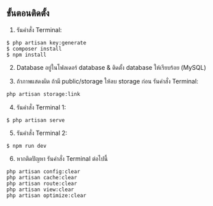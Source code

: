 ## ขั้นตอนติดตั้ง

1. รันคำสั่ง Terminal:

```shell script
$ php artisan key:generate
$ composer install
$ npm install
```
2. Database อยู่ในโฟลเดอร์ database & ติดตั้ง database ให้เรียบร้อย (MySQL)

3. ถ้าภาพแสดงผิด ถ้ามี public/storage ให้ลบ storage ก่อน รันคำสั่ง Terminal:
```bash
php artisan storage:link
```

4. รันคำสั่ง Terminal 1:
```shell script
$ php artisan serve
```

5. รันคำสั่ง Terminal 2:
```shell script
$ npm run dev
```

6. หากติดปัญหา รันคำสั่ง Terminal ต่อไปนี้
```shell script
php artisan config:clear
php artisan cache:clear
php artisan route:clear
php artisan view:clear
php artisan optimize:clear
```
